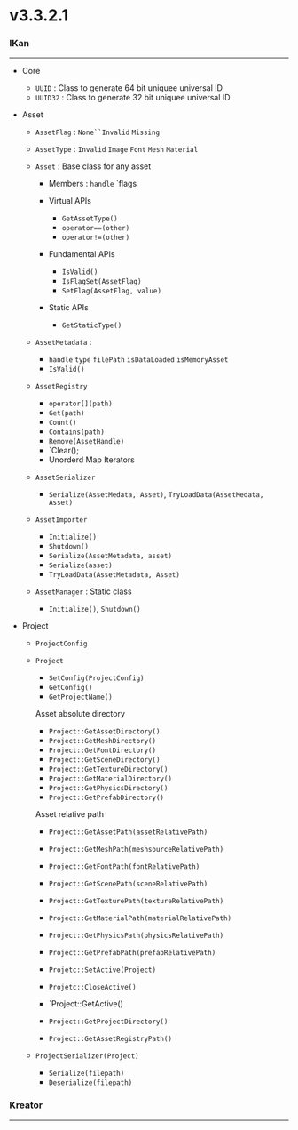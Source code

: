 # v3.3.2.1

### IKan
----------------------------------------------------------------------------------------------------------------------
  - Core
    - `UUID` : Class to generate 64 bit uniquee universal ID
    - `UUID32` : Class to generate 32 bit uniquee universal ID
  
  - Asset
    - `AssetFlag` : `None``Invalid` `Missing`
    - `AssetType` : `Invalid` `Image` `Font` `Mesh` `Material`
    - `Asset` : Base class for any asset
      - Members : `handle` `flags
      - Virtual APIs
          - `GetAssetType()`
          - `operator==(other)`
          - `operator!=(other)`

      - Fundamental APIs
        - `IsValid()`
        - `IsFlagSet(AssetFlag)`
        - `SetFlag(AssetFlag, value)`
    
      - Static APIs
        - `GetStaticType()`
    
    - `AssetMetadata` : 
      - `handle` `type` `filePath`  `isDataLoaded` `isMemoryAsset`
      - `IsValid()`

    - `AssetRegistry`
      - `operator[](path)`
      - `Get(path)`
      - `Count()`
      - `Contains(path)`
      - `Remove(AssetHandle)`
      - `Clear();
      - Unorderd Map Iterators    

    - `AssetSerializer`
      - `Serialize(AssetMedata, Asset)`, `TryLoadData(AssetMedata, Asset)`
      
    - `AssetImporter`
      - `Initialize()`
      - `Shutdown()`
      - `Serialize(AssetMetadata, asset)`
      - `Serialize(asset)`
      - `TryLoadData(AssetMetadata, Asset)`
  
    - `AssetManager` : Static class
      - `Initialize()`, `Shutdown()`
    
  - Project
    - `ProjectConfig`
    - `Project`
      - `SetConfig(ProjectConfig)`
      - `GetConfig()`
      - `GetProjectName()`

      Asset absolute directory
      - `Project::GetAssetDirectory()`
      - `Project::GetMeshDirectory()`
      - `Project::GetFontDirectory()`
      - `Project::GetSceneDirectory()`
      - `Project::GetTextureDirectory()`
      - `Project::GetMaterialDirectory()`
      - `Project::GetPhysicsDirectory()`
      - `Project::GetPrefabDirectory()`

      Asset relative path
      - `Project::GetAssetPath(assetRelativePath)`
      - `Project::GetMeshPath(meshsourceRelativePath)`
      - `Project::GetFontPath(fontRelativePath)`
      - `Project::GetScenePath(sceneRelativePath)`
      - `Project::GetTexturePath(textureRelativePath)`
      - `Project::GetMaterialPath(materialRelativePath)`
      - `Project::GetPhysicsPath(physicsRelativePath)`
      - `Project::GetPrefabPath(prefabRelativePath)`

      - `Projetc::SetActive(Project)`
      - `Projetc::CloseActive()`
      - `Project::GetActive()
      - `Project::GetProjectDirectory()`
      - `Project::GetAssetRegistryPath()`

    - `ProjectSerializer(Project)`
      - `Serialize(filepath)`
      - `Deserialize(filepath)`

### Kreator
----------------------------------------------------------------------------------------------------------------------
